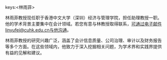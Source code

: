 keys:<林雨菲>


林雨菲教授现任职于香港中文大学（深圳）经济与管理学院，担任助理教授一职。他的学术背景主要集中在会计领域。若您有意与林教授取得联系，可通过电子邮件linyufei@cuhk.edu.cn与他沟通。

林雨菲教授的研究兴趣广泛，涵盖了会计信息质量、公司治理、审计以及财务报告等多个方面。在这些领域内，他致力于深入挖掘相关问题，为学术界和实践界提供有益的见解和建议。